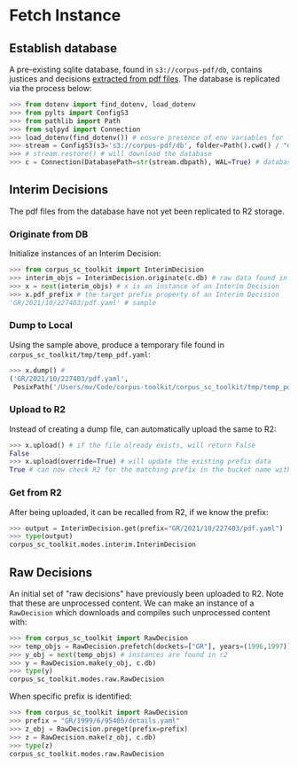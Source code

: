 # Fetch Instance

## Establish database

A pre-existing sqlite database, found in `s3://corpus-pdf/db`, contains justices and decisions [extracted from pdf files](https://github.com/justmars/corpus-extractor). The database is replicated via the process below:

```py
>>> from dotenv import find_dotenv, load_dotenv
>>> from pylts import ConfigS3
>>> from pathlib import Path
>>> from sqlpyd import Connection
>>> load_dotenv(find_dotenv()) # ensure presence of env variables for litestream
>>> stream = ConfigS3(s3='s3://corpus-pdf/db', folder=Path().cwd() / "data")
>>> # stream.restore() # will download the database
>>> c = Connection(DatabasePath=str(stream.dbpath), WAL=True) # database access via `c.db`
```

## Interim Decisions

The pdf files from the database have not yet been replicated to R2 storage.

### Originate from DB

Initialize instances of an Interim Decision:

```py
>>> from corpus_sc_toolkit import InterimDecision
>>> interim_objs = InterimDecision.originate(c.db) # raw data found in the database
>>> x = next(interim_objs) # x is an instance of an Interim Decision
>>> x.pdf_prefix # the target prefix property of an Interim Decision
'GR/2021/10/227403/pdf.yaml' # sample
```

### Dump to Local

Using the sample above, produce a temporary file found in `corpus_sc_toolkit/tmp/temp_pdf.yaml`:

```py
>>> x.dump() #
('GR/2021/10/227403/pdf.yaml',
 PosixPath('/Users/mv/Code/corpus-toolkit/corpus_sc_toolkit/tmp/temp_pdf.yaml'))
```

### Upload to R2

Instead of creating a dump file, can automatically upload the same to R2:

```py
>>> x.upload() # if the file already exists, will return False
False
>>> x.upload(override=True) # will update the existing prefix data
True # can now check R2 for the matching prefix in the bucket name with prefix GR/2021/10/227403/pdf.yaml
```

### Get from R2

After being uploaded, it can be recalled from R2, if we know the prefix:

```py
>>> output = InterimDecision.get(prefix="GR/2021/10/227403/pdf.yaml")
>>> type(output)
corpus_sc_toolkit.modes.interim.InterimDecision
```

## Raw Decisions

An initial set of "raw decisions" have previously been uploaded to R2. Note that these are unprocessed content. We can make an instance of a `RawDecision` which downloads and compiles such unprocessed content with:

```py
>>> from corpus_sc_toolkit import RawDecision
>>> temp_objs = RawDecision.prefetch(dockets=["GR"], years=(1996,1997))
>>> y_obj = next(temp_objs) # instances are found in r2
>>> y = RawDecision.make(y_obj, c.db)
>>> type(y)
corpus_sc_toolkit.modes.raw.RawDecision
```

When specific prefix is identified:

```py
>>> from corpus_sc_toolkit import RawDecision
>>> prefix = "GR/1999/6/95405/details.yaml"
>>> z_obj = RawDecision.preget(prefix=prefix)
>>> z = RawDecision.make(z_obj, c.db)
>>> type(z)
corpus_sc_toolkit.modes.raw.RawDecision
```
